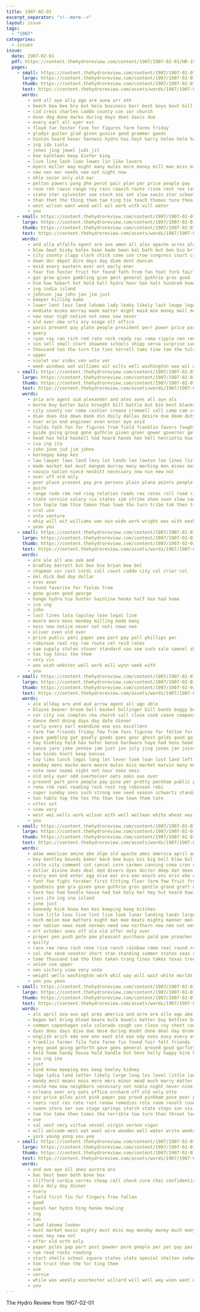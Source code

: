 ```yaml
---
title: 1907-02-01
excerpt_separator: "<!--more-->"
layout: issue
tags:
  - "1907"
categories:
  - issues
issue:
  date: 1907-02-01
  pdf: https://content.thehydroreview.com/content/1907/1907-02-01/HR-1907-02-01.pdf
  pages:
    - small: https://content.thehydroreview.com/content/1907/1907-02-01/small/HR-1907-02-01-01.jpg
      large: https://content.thehydroreview.com/content/1907/1907-02-01/large/HR-1907-02-01-01.jpg
      thumb: https://content.thehydroreview.com/content/1907/1907-02-01/thumbnails/HR-1907-02-01-01.jpg
      text: https://content.thehydroreview.com/assets/words/1907/1907-02-01/HR-1907-02-01-01.txt
      words:
        - and all aye ally age are auna arr ath
        - beech bea bee bry but bela business barr best boys bout bill box buy bring bank back bus bone bate
        - cid cress charles caddo county con cor church
        - dunn dog done darko during days does davis due
        - every earl ell eyer ess
        - floyd far foster fine for figures farm farms friday
        - gladys guitar glad given gussie good grammar goods
        - hinton heard hever harness hydro has hoyt harry helen helm hatfield
        - ing ida isola
        - jones jing jewel judi jit
        - kee kathleen keep kiefer king
        - live line lash loan lowes lin like lavern
        - myers miller may might many mules more money mill man miss minor matters mabel masoner mighty
        - new nen nor needs nee not night now
        - ohle oscar only old oar
        - pelton powers pang phe perot pair plan par price people pay
        - roun reh rawie range roy rain raasch route rinne rent rex rates
        - state ster sylvester sae stock soi set slow savin star school soon sei sell see socks stone seats ser
        - than thet the thing them tae ting tie teach thomas ture thea times try trom
        - west wilson want wood well wil work with will water
        - you
    - small: https://content.thehydroreview.com/content/1907/1907-02-01/small/HR-1907-02-01-02.jpg
      large: https://content.thehydroreview.com/content/1907/1907-02-01/large/HR-1907-02-01-02.jpg
      thumb: https://content.thehydroreview.com/content/1907/1907-02-01/thumbnails/HR-1907-02-01-02.jpg
      text: https://content.thehydroreview.com/assets/words/1907/1907-02-01/HR-1907-02-01-02.txt
      words:
        - and alla alfalfa agent are ave amen all ales apache acres ald acain aves ams amend abo aid ast adi age ach ada
        - blow beat bisby bales bean bade been bal bath but ben bio bring big bale ballinger bran both ber bill barber box boys battle burke bowling baby bell bere bank business brocks bureau burns bier baid board ballot
        - city county clapp clark chick come con crow congress court credit charm can clary child cor cause cotton camel church cases
        - down der depot dire days day diem dent duncan
        - enid every eastern ever ent early ener
        - fear fon foster fruit for found fath from fan foot fork fairly fil forth far florida first fost fight francia figures fone fall fell fire
        - gas grow given gambling gian gent general guthrie gras good
        - him how hobart hot hold hall hydro hour han halt hundred homa heard half harned henry had hughes hardware her has held halem home house
        - ing india island
        - johnson jaw john jan jim just
        - keeper killing kame
        - lower lent loss land lahoma lady leahy likely last leupp legal law labor littie large leaders lan learned lows
        - mediate musko murray made matter might maid mon money mall most men mission may much more male members malady mens mines
        - new near nigh nation not news now never
        - old over oke orts ory osage olt office
        - paris present pay plate people president perr power price par per page pittsburg purcell pro peo pool pore public
        - query
        - ryan ray ran rich red rate rock ready rac roma ripple ren reno reg
        - son sell small start shawnee schools shipp serva surprise sunday session ship store season salary side speaker safe set sides stockman say stand she sons seems strong step seven see show senator state standard shall stamp states star sawyer seum
        - thousand ton tho turn tie ties terrell tams tine tam the tula tha than them terri toward ten ted
        - upper
        - violet var vides ven vote ver
        - week windows wat williams wit wilts well washington wax wil winter woods wile will word while was with winners wire worth wide
    - small: https://content.thehydroreview.com/content/1907/1907-02-01/small/HR-1907-02-01-03.jpg
      large: https://content.thehydroreview.com/content/1907/1907-02-01/large/HR-1907-02-01-03.jpg
      thumb: https://content.thehydroreview.com/content/1907/1907-02-01/thumbnails/HR-1907-02-01-03.jpg
      text: https://content.thehydroreview.com/assets/words/1907/1907-02-01/HR-1907-02-01-03.txt
      words:
        - aria are agent aid alexander and ates aves all aye als
        - borne boy butter bale brought bill battle but bie best blanks brick been business black belt both back begin blood bin bound baker ber balen benjamin
        - city county car came cashier crease cromwell call camp cam costello creek cost cen cause congress court cording count corral can chance cotton crow crea conte cor clause charity con cone chief child
        - dian does die down dank din daily dallas desire due deem duty demo during dunn done dower
        - ever erin end engineer even enter eye enid
        - fields fath fon for figures from field franklin favors fought fic fund flow full first fand falling famous friday forward favor
        - guide going group gone guthrie given greer gower governor getting gold gates
        - head has held haskell had heard hands han hell henrietta hua hom honore harp
        - isa ing ita
        - john june jud jim johns
        - kornegay keep kes
        - law lawyer laws land levy lat lands lee lawton lon lines list legal line lent labor leader letter long laden
        - made market mat must mangum murray many marking men mines mate milk much might mora mcalester members most mort miner more money matter mall mills mine may moring
        - navajo nation niece nesbitt necessary now nin new not
        - over off ord only
        - poor place present pay pro persons plain plana points people peter per pew pat partner proper plants purchase passage profit power point peel public president pasa
        - quire
        - range rode rem red ring relation roads ree rates roll road rick royal rose regular roosevelt
        - state service salary six states sim strike show soon slow san shall sat sone seo see short shows seems share sues speak such south sie santa
        - ton tople tam thie taken than town tho turn tribe tak then tray thet them tate the take trust talk ten
        - ural use
        - vote venture
        - whip will wit williams wan win wide work wright was with wash wil ward
        - yean you
    - small: https://content.thehydroreview.com/content/1907/1907-02-01/small/HR-1907-02-01-04.jpg
      large: https://content.thehydroreview.com/content/1907/1907-02-01/large/HR-1907-02-01-04.jpg
      thumb: https://content.thehydroreview.com/content/1907/1907-02-01/thumbnails/HR-1907-02-01-04.jpg
      text: https://content.thehydroreview.com/assets/words/1907/1907-02-01/HR-1907-02-01-04.txt
      words:
        - are ale all ane ask and
        - bradley barrett but box bie bryan bee bel
        - chapman cor cost cordi call count caddo city cal crier col
        - del dick ded day dollar
        - eres ever
        - found favorite for fields from
        - gone given good george
        - hange hydro hie hunter hainline henke half has had home
        - ice ing
        - john
        - last lines lata lapsley lose legal line
        - moore more mons monday milling made many
        - ness new notice never not noti nowe nee
        - oliver oven old over
        - price public pati paper pea part pay poll phillips per
        - robinson real roy rae route ret reid rates
        - sam supply stolen stover standard sau see such sale samuel sher still
        - tax tag tonic the them
        - very vis
        - was wish webster wall work will wynn week with
        - you
    - small: https://content.thehydroreview.com/content/1907/1907-02-01/small/HR-1907-02-01-05.jpg
      large: https://content.thehydroreview.com/content/1907/1907-02-01/large/HR-1907-02-01-05.jpg
      thumb: https://content.thehydroreview.com/content/1907/1907-02-01/thumbnails/HR-1907-02-01-05.jpg
      text: https://content.thehydroreview.com/assets/words/1907/1907-02-01/HR-1907-02-01-05.txt
      words:
        - ale allday are and aud arrow agent all ago able
        - blaine beaver broom bell basket bollinger bill bands buggy box been baby bring buy bandy ball born best brooks brie barber break bales boland busi but business band butter
        - cor city cox compton cha church call close cook cease company camp cash card clampitt chairs cream cotton center corn craven crawford can cure cough coll coston cattle county con clock cocks
        - dance dent doing days day date dinner
        - early every earl exendine ene ess excellent
        - farm fam friends friday few from fass figures far felton for fone fain farms fine fowler
        - gave gambling gat goodly goods goes gear ghost golds good going green
        - hay hinkley held has hafer honse hardware haye had hens head house her hinton heir hopewell hughes heard horse hom hot hastings harness hydro hulda home
        - jance jaro jake jennie jam just jon july jing jones jan joins judge
        - kee kinds knott keep kansas
        - lay like lunch legal long let lever look loan last land left large lint low line laundry
        - monday mens macke mere moore mules miss market marvin many moo morning mer mon mate men mound mule musi myrtle money most moye mary mabel mare man
        - note near naomi night not nour noon ness
        - old only oyer odd overholser oats oaks oas over
        - present part pore people pay pine per pretty peckham public price pope pin prosper plain peden prom
        - reno rob real reading rock rest rog robinson robi
        - super sunday sons such strong see seed season schwartz standard south show stock stewart story son shown save still stores stuff sell session shaw sewing sum straight speak saturday set seats school stills small sale state
        - ten table top the tes tho than tom town them tate
        - utter ust
        - view very
        - west wei wells work wilson with well wellman white wheat was will want ways world woods week wie while wear
        - you
    - small: https://content.thehydroreview.com/content/1907/1907-02-01/small/HR-1907-02-01-06.jpg
      large: https://content.thehydroreview.com/content/1907/1907-02-01/large/HR-1907-02-01-06.jpg
      thumb: https://content.thehydroreview.com/content/1907/1907-02-01/thumbnails/HR-1907-02-01-06.jpg
      text: https://content.thehydroreview.com/assets/words/1907/1907-02-01/HR-1907-02-01-06.txt
      words:
        - adam american amine abe alge ald apache ames america april ana are able and ara ace alle acre acres arm all agent arth ark aud alley aid ady ary ates
        - bey bentley bounds baker back bee buys bis big boll blow bulla bumgarner been buy better bene bist butler bring brie business begun best bale but bread black
        - cotto city comment cot cancel corn carmen canning coma cron counsel cat cheap cones can companion cone cor chase cost con cates court carry certain cece cotton cause comfort county
        - dollar divine dues deal ded divers dyes doctor deep dat deen don dry death deed deeds down during dea date days day due dent der does
        - every eon end enter egg else ear era ean enoch ens erin eke ent
        - fant foe fight foraker first fitting floor farm few fruit from face fallen friends flood for fewer fed fand fudge frank fall fruits fair forth fie fee fear farmer far fon
        - goodness gee gra given gave guthrie gros gentle grand gratt gana gad grandson gage gone good green govern grown george gore ground grower gels goods gerla gin gen gas guise
        - hare has had handle house hed hak holy her hey hut heard how hour hence hope high heed heavens human hira him held head home hand homa heaven hie hae
        - ives ito ing ina island
        - jone just
        - kennedy kick know ken kes keeping keep kitchen
        - love litle leas live lint lise look lunar landing lands large latter long later lau lead lord law like leader line lows less larger late lover last
        - mich melon mae matters might man moe meats mighty manner men maat much mail moral members mer memory mille mal mati milea milk made market mall mat merchant marriage merit most must mercury morris may money mercy many masa more
        - ner nation news noah norman need now northern new nee not never nga neighbors near necessary
        - ort october ones off ola old offer only over
        - proper pen push pote pow pleasant purchase pald poe preacher place peace pull pretty prom pound plate pay prior point pure pass peers peon promise price pol points people part pounds plant per plenty pet public poor perea
        - quilty
        - race ree rena rach rene rice ranch rainbow rame real round reason ria rain route register
        - sal she send senator short stan standing summer staton seas seen small salva shouse sin store steer stores state season said staple stick sey soon seeds standard such skill signal shines stent stata stuff start surprise saving seed sell south seat skull selling shed star senne see sie states speedy subject say shaw stifle sick show saw set supply shawnee southern seer
        - tome thousand tam tho then taken trang tines takes texas trees tin ton thou tite towns tims take tate toe tant the try termine teeter test too tha thew than trial tale them ten tenge tim
        - union use upper
        - ven victory view very vote
        - weight wells washington work whit way will wait white worlds wilt word wos wagon wife wade well ways wal worst worker was want wun witt weather worth walter ware wide world with wie
        - yon you yeon
    - small: https://content.thehydroreview.com/content/1907/1907-02-01/small/HR-1907-02-01-07.jpg
      large: https://content.thehydroreview.com/content/1907/1907-02-01/large/HR-1907-02-01-07.jpg
      thumb: https://content.thehydroreview.com/content/1907/1907-02-01/thumbnails/HR-1907-02-01-07.jpg
      text: https://content.thehydroreview.com/assets/words/1907/1907-02-01/HR-1907-02-01-07.txt
      words:
        - als april ava aus apt arms america and acre are alle ago ake ard ask all
        - began bel bring blood beare bulk bowels better bay bottles bot buffalo box bas bout best bie bob base bent brought break brooks bands bee beiter bis board but been back barre bear bound
        - common copenhagen colo colorado cough con close coy chest county cutting cancer care cake cure came company check crea cine cases can comes cart cach coast cold corn city case cant caso change course
        - dyes does days dise due dose during doubt done deal day drummond damper death din dere dent
        - english erich ede eve ene east eld ean edy eves easy every ever
        - franklin farmer file fate farms fix found fair felt friends foster far farm freedom french furst fend free fearing for friend fellow from fast fam fare fed
        - grey goad going goforth gave goes general ground good garfield garden goods gay greenland grand
        - held home handy house hold handle hot hens holly happy hire her halt hunts host had hunt hair has head honey health hand hert homes how hart hed hour him half hing
        - ina ing ino
        - just
        - kind know keeping kes keep keeley kidney
        - lege lydia land letter likely large long los level little landy lake lai lek lave leach losing lewis last
        - mandy most means mass more mers minor mead much marry matter mix man many milk may men mal milburn mex mage mayor million made mans med middle manner mccullough marriage mullin method money mon
        - neste new now neighbors necessary not noble night never nine
        - orleans over ory oats office orchard off old only otto
        - paz price piles pint pink paper pay proud pinkham pose poor pain pure per pleasure pleasant par pene peoria pine pill petty present plants past place pac post pipe pala pat
        - roots rest res rate rust renew remedies role room revolt round rally records rem rel root read real
        - swann store ser sue stage springs starch state stops sun six spears south sunbury staves street sand shake swamp seed slight sea sleep show save stay said sick saturday soon simple ship stamps sunday sat she short saw sow stove shell small seen
        - tae ton take then times the terrible tow turn than threat tad tittle taste tate ten tea tetter thomas toward taken tase them tor tho try tine tau tes tela thi tint tenn too
        - use
        - val vest very virtue vessel virgin vernon vigor
        - will welcome west wat wool wire wooden well water write weeks weber word with was wil wee white williams
        - york young yong you yea
    - small: https://content.thehydroreview.com/content/1907/1907-02-01/small/HR-1907-02-01-08.jpg
      large: https://content.thehydroreview.com/content/1907/1907-02-01/large/HR-1907-02-01-08.jpg
      thumb: https://content.thehydroreview.com/content/1907/1907-02-01/thumbnails/HR-1907-02-01-08.jpg
      text: https://content.thehydroreview.com/assets/words/1907/1907-02-01/HR-1907-02-01-08.txt
      words:
        - and ave aye all anes aurora are
        - bac best been both bone box
        - clifford cordia corres cheap call check cure chai confidential chas con
        - dela daly day dinner
        - every
        - field first fin for fingers free fallen
        - good
        - hazel her hydro hing henke howling
        - ing
        - kan
        - land lahoma looker
        - must market music mighty most miss may monday money much many made moi more mail
        - news ney new not
        - offer old orth only
        - paper piles pop part post powder pure people per pat pay pas
        - rye read rocks reading
        - start shells school square states state special shelton sedan she smith shorter still sieg sunday
        - tom trust then the tor ting them
        - use
        - vernie
        - while was weekly winchester willard will well way wien want winter with
        - you
---
```


The Hydro Review from 1907-02-01

<!--more-->

